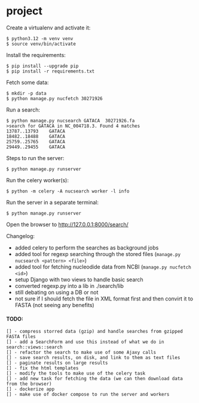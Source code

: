 # project

Create a virtualenv and activate it:
```shell
$ python3.12 -m venv venv
$ source venv/bin/activate 
```

Install the requirements:
```shell
$ pip install --upgrade pip 
$ pip install -r requirements.txt
```

Fetch some data:
```shell
$ mkdir -p data
$ python manage.py nucfetch 30271926
```

Run a search:
```shell
$ python manage.py nucsearch GATACA  30271926.fa
>search for GATACA in NC_004718.3. Found 4 matches
13787..13793	GATACA
18482..18488	GATACA
25759..25765	GATACA
29449..29455	GATACA
```

Steps to run the server:
```shell
$ python manage.py runserver
```

Run the celery worker(s):
```shell
$ python -m celery -A nucsearch worker -l info
```

Run the server in a separate terminal:
```shell
$ python manage.py runserver
```

Open the browser to http://127.0.0.1:8000/search/

Changelog:
* added celery to perform the searches as background jobs
* added tool for regexp searching through the stored files (`manage.py nucsearch <pattern> <file>`)
* added tool for fetching nucleodide data from NCBI (`manage.py nucfetch <id>`)
* setup Django with two views to handle basic search
* converted regexp.py into a lib in ./search/lib
* still debating on using a DB or not
* not sure if I should fetch the file in XML format first and then convirt it to FASTA (not seeing any benefits)

#### TODO:

    [] - compress storred data (gzip) and handle searches from gzipped FASTA files
    [] - add a SearchForm and use this instead of what we do in search::views::search
    [] - refactor the search to make use of some Ajaxy calls
    [] - save search results, on disk, and link to them as text files
    [] - paginate results on large results
    [] - fix the html templates
    [] - modify the tools to make use of the celery task
    [] - add new task for fetching the data (we can then download data from the browser)
    [] - dockerize app
    [] - make use of docker compose to run the server and workers



